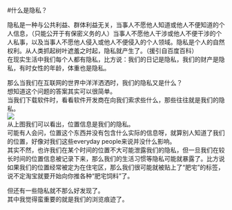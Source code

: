 #什么是隐私？  
  
隐私是一种与公共利益、群体利益无关，当事人不愿他人知道或他人不便知道的个人信息，（只能公开于有保密义务的人）当事人不愿他人干涉或他人不便干涉的个人私事，以及当事人不愿他人侵入或他人不便侵入的个人领域。隐私是个人的自然权利。从人类抓起树叶遮羞之时起，隐私就产生了。（援引自百度百科）  
在现实生活中我们每个人都有隐私，比方说：我们的日记是隐私，我们的财产是隐私，有时女性的年龄，体重也是隐私。   

那么当我们在互联网的世界中洋洋洒洒时，我们的隐私又是什么？  
想知道这个问题的答案其实可以很简单。  
当我们下载软件时，看看软件开发商在向我们索求些什么，那些往往就是我们的隐私。  
![](https://raw.githubusercontent.com/zlsteven/homework-source/gh-pages/images/TIM图片20181206154104.png)  
从上图我们可以看出，位置信息是我们的隐私。  
可能有人会问，位置这个东西并没有包含什么实际的信息呀，就算别人知道了我们的位置，好像对我们这些everyday people来说并没什么影响。  
其实不然，也许我们在某个时间的位置不大可能泄露我们的隐私，但一旦我们在较长时间的位置信息被记录下来，那么我们的生活习惯等隐私可能就暴露了。比方说如果我们的位置经常被定为在住宅区，那么我们很可能就被贴上了“肥宅”的标签，说不定淘宝就要开始向你推各种“肥宅饲料”了。  


但还有一些隐私就不那么好发现了。  
其中我觉得蛮重要的就是我们的浏览痕迹了。  

